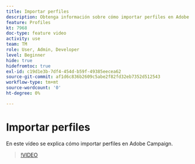 ```yaml
---
title: Importar perfiles
description: Obtenga información sobre cómo importar perfiles en Adobe Campaign
feature: Profiles
kt: 7968
doc-type: feature video
activity: use
team: TM
role: User, Admin, Developer
level: Beginner
hide: true
hidefromtoc: true
exl-id: c19d1e3b-7df4-454d-b59f-49385eecea62
source-git-commit: af1d6c836b2609c5abe2f82fd32eb7352d512543
workflow-type: tm+mt
source-wordcount: '0'
ht-degree: 0%

---
```


# Importar perfiles

En este vídeo se explica cómo importar perfiles en Adobe Campaign.

>[!VIDEO](https://video.tv.adobe.com/v/25608?quality=12)
